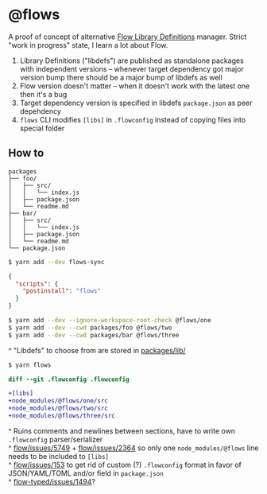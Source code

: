 # @flows

A proof of concept of alternative [Flow Library Definitions](https://flow.org/en/docs/libdefs/) manager. Strict "work in progress" state, I learn a lot about Flow.

1. Library Definitions ("libdefs") are published as standalone packages with independent versions – whenever target dependency got major version bump there should be a major bump of libdefs as well
2. Flow version doesn't matter – when it doesn't work with the latest one then it's a bug
3. Target dependency version is specified in libdefs `package.json` as peer depehdency
4. `flows` CLI modifies `[libs]` in `.flowconfig` instead of copying files into special folder

## How to

```
packages
├── foo/
│   ├── src/
│   │   └── index.js
│   ├── package.json
│   └── readme.md
├── bar/
│   ├── src/
│   │   └── index.js
│   ├── package.json
│   └── readme.md
└── package.json
```

```sh
$ yarn add --dev flows-sync
```

```json
{
  "scripts": {
    "postinstall": "flows"
  }
}
```

```sh
$ yarn add --dev --ignore-workspace-root-check @flows/one
$ yarn add --dev --cwd packages/foo @flows/two
$ yarn add --dev --cwd packages/bar @flows/three
```

^ "Libdefs" to choose from are stored in [packages/lib/](packages/lib)

```sh
$ yarn flows
```

```diff
diff --git .flowconfig .flowconfig

+[libs]
+node_modules/@flows/one/src
+node_modules/@flows/two/src
+node_modules/@flows/three/src
```

^ Ruins comments and newlines between sections, have to write own `.flowconfig` parser/serializer<br/>
^ [flow/issues/5749](https://github.com/facebook/flow/issues/5749) +  [flow/issues/2364](https://github.com/facebook/flow/issues/2364) so only one `node_modules/@flows` line needs to be included to `[libs]`<br/>
^ [flow/issues/153](https://github.com/facebook/flow/issues/153) to get rid of custom (?) `.flowconfig` format in favor of JSON/YAML/TOML and/or field in `package.json`<br/>
^ [flow-typed/issues/1494](https://github.com/flowtype/flow-typed/issues/1494)?
